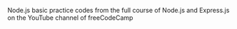 Node.js basic practice codes from the full course of Node.js and Express.js on the YouTube channel of freeCodeCamp
